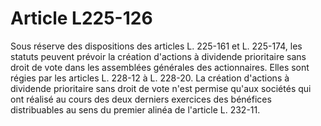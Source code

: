 # Article L225-126

Sous réserve des dispositions des articles L. 225-161 et L. 225-174, les statuts peuvent prévoir la création d'actions à dividende prioritaire sans droit de vote dans les assemblées générales des actionnaires. Elles sont régies par les articles L. 228-12 à L. 228-20.   La création d'actions à dividende prioritaire sans droit de vote n'est permise qu'aux sociétés qui ont réalisé au cours des deux derniers exercices des bénéfices distribuables au sens du premier alinéa de l'article L. 232-11.